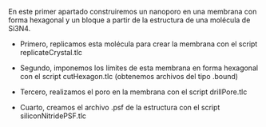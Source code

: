 En este primer apartado construiremos un nanoporo en una membrana con forma hexagonal y un bloque a partir de la estructura de una molécula de Si3N4.

- Primero, replicamos esta molécula para crear la membrana con el script replicateCrystal.tlc

- Segundo, imponemos los límites de esta membrana en forma hexagonal con el script cutHexagon.tlc (obtenemos archivos del tipo .bound)

- Tercero, realizamos el poro en la membrana con el script drillPore.tlc

- Cuarto, creamos el archivo .psf de la estructura con el script siliconNitridePSF.tlc
